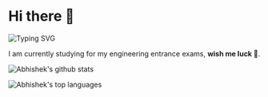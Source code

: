 # Hi there 👋

![Typing SVG](https://readme-typing-svg.herokuapp.com/?multiline=true&lines=I+am+Abhishek,+a+self+learning+programmer;I+like+tech,and+any+kind+of+programming+related+stuff)


I am currently studying for my engineering entrance exams, **wish me luck 🤞**.

![Abhishek's github stats](https://github-readme-stats.vercel.app/api?username=Abhishek10351&theme=blue-green&count_private=true)

![Abhishek's top languages](https://github-readme-stats.vercel.app/api/top-langs/?username=Abhishek10351&theme=blue-green)
